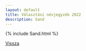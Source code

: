 ```yaml
---
layout: default
title: Választási névjegyzék 2022
description: Sand
---
```


{% include Sand.html %}

[Vissza](./)